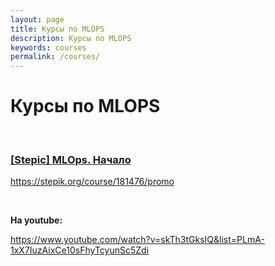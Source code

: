 ```yaml
---
layout: page
title: Курсы по MLOPS
description: Курсы по MLOPS
keywords: courses
permalink: /courses/
---
```


# Курсы по MLOPS

<br/>

### [[Stepic] MLOps. Начало](/courses/stepik-mlops-beginning/)

https://stepik.org/course/181476/promo

<br/>

**На youtube:**

https://www.youtube.com/watch?v=skTh3tGksIQ&list=PLmA-1xX7IuzAixCe10sFhyTcyunSc5Zdi
